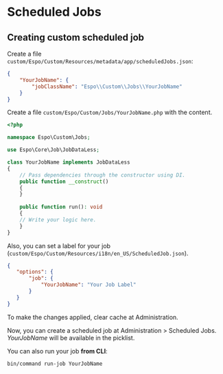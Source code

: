 # Scheduled Jobs

## Creating custom scheduled job

Create a file `custom/Espo/Custom/Resources/metadata/app/scheduledJobs.json`:

```json
{
    "YourJobName": {
    	"jobClassName": "Espo\\Custom\\Jobs\\YourJobName"
    }
}
```

Create a file `custom/Espo/Custom/Jobs/YourJobName.php` with the content.

```php
<?php

namespace Espo\Custom\Jobs;

use Espo\Core\Job\JobDataLess;

class YourJobName implements JobDataLess
{
    // Pass dependencies through the constructor using DI.
    public function __construct()
    {
    }
    
    public function run(): void 
    {	 
	// Write your logic here.
    }	 
}
```

Also, you can set a label for your job (`custom/Espo/Custom/Resources/i18n/en_US/ScheduledJob.json`).

```json
{
   "options": { 
       "job": { 
           "YourJobName": "Your Job Label"
       }
   }
}
```

To make the changes applied, clear cache at Administration.

Now, you can create a scheduled job at Administration > Scheduled Jobs. *YourJobName* will be available in the picklist.

You can also run your job **from CLI**:

```
bin/command run-job YourJobName
```
